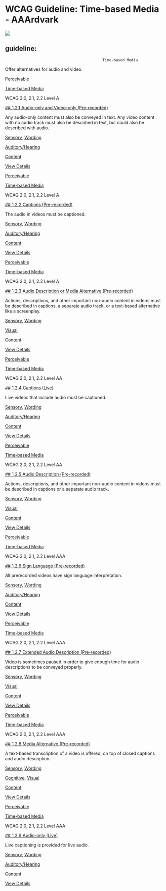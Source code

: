 # WCAG Guideline: Time-based Media - AAArdvark

![](https://aaardvarkaccessibility.com/wp-content/uploads/2025/05/Film-Stripe.svg) 
## guideline:    
                                            

                                                Time-based Media

Offer alternatives for audio and video.

[Perceivable](https://aaardvarkaccessibility.com/wcag-principle/perceivable/)

[Time-based Media](https://aaardvarkaccessibility.com/wcag-guideline/time-based-media/)

WCAG 2.0, 2.1, 2.2
Level A

[## 1.2.1 Audio-only and Video-only (Pre-recorded)](https://aaardvarkaccessibility.com/wcag-plain-english/1-2-1-audio-only-and-video-only-prerecorded/)

Any audio-only content must also be conveyed in text. Any video content with no audio track must also be described in text, but could also be described with audio.

[Sensory](https://aaardvarkaccessibility.com/wcag-theme/sensory/), 
[Wording](https://aaardvarkaccessibility.com/wcag-theme/wording/) 

 

[Auditory/Hearing](https://aaardvarkaccessibility.com/wcag-disability/auditory-hearing/) 

 

[Content](https://aaardvarkaccessibility.com/wcag-responsibility/content/) 

[View Details](https://aaardvarkaccessibility.com/wcag-plain-english/1-2-1-audio-only-and-video-only-prerecorded/)

[Perceivable](https://aaardvarkaccessibility.com/wcag-principle/perceivable/)

[Time-based Media](https://aaardvarkaccessibility.com/wcag-guideline/time-based-media/)

WCAG 2.0, 2.1, 2.2
Level A

[## 1.2.2 Captions (Pre-recorded)](https://aaardvarkaccessibility.com/wcag-plain-english/1-2-2-captions-prerecorded/)

The audio in videos must be captioned.

[Sensory](https://aaardvarkaccessibility.com/wcag-theme/sensory/), 
[Wording](https://aaardvarkaccessibility.com/wcag-theme/wording/) 

 

[Auditory/Hearing](https://aaardvarkaccessibility.com/wcag-disability/auditory-hearing/) 

 

[Content](https://aaardvarkaccessibility.com/wcag-responsibility/content/) 

[View Details](https://aaardvarkaccessibility.com/wcag-plain-english/1-2-2-captions-prerecorded/)

[Perceivable](https://aaardvarkaccessibility.com/wcag-principle/perceivable/)

[Time-based Media](https://aaardvarkaccessibility.com/wcag-guideline/time-based-media/)

WCAG 2.0, 2.1, 2.2
Level A

[## 1.2.3 Audio Description or Media Alternative (Pre-recorded)](https://aaardvarkaccessibility.com/wcag-plain-english/1-2-3-audio-description-or-media-alternative-pre-recorded/)

Actions, descriptions, and other important non-audio content in videos must be described in captions, a separate audio track, or a text-based alternative like a screenplay.

[Sensory](https://aaardvarkaccessibility.com/wcag-theme/sensory/), 
[Wording](https://aaardvarkaccessibility.com/wcag-theme/wording/) 

 

[Visual](https://aaardvarkaccessibility.com/wcag-disability/visual/) 

 

[Content](https://aaardvarkaccessibility.com/wcag-responsibility/content/) 

[View Details](https://aaardvarkaccessibility.com/wcag-plain-english/1-2-3-audio-description-or-media-alternative-pre-recorded/)

[Perceivable](https://aaardvarkaccessibility.com/wcag-principle/perceivable/)

[Time-based Media](https://aaardvarkaccessibility.com/wcag-guideline/time-based-media/)

WCAG 2.0, 2.1, 2.2
Level AA

[## 1.2.4 Captions (Live)](https://aaardvarkaccessibility.com/wcag-plain-english/1-2-4-captions-live/)

Live videos that include audio must be captioned.

[Sensory](https://aaardvarkaccessibility.com/wcag-theme/sensory/), 
[Wording](https://aaardvarkaccessibility.com/wcag-theme/wording/) 

 

[Auditory/Hearing](https://aaardvarkaccessibility.com/wcag-disability/auditory-hearing/) 

 

[Content](https://aaardvarkaccessibility.com/wcag-responsibility/content/) 

[View Details](https://aaardvarkaccessibility.com/wcag-plain-english/1-2-4-captions-live/)

[Perceivable](https://aaardvarkaccessibility.com/wcag-principle/perceivable/)

[Time-based Media](https://aaardvarkaccessibility.com/wcag-guideline/time-based-media/)

WCAG 2.0, 2.1, 2.2
Level AA

[## 1.2.5 Audio Description (Pre-recorded)](https://aaardvarkaccessibility.com/wcag-plain-english/1-2-5-audio-description-pre-recorded/)

Actions, descriptions, and other important non-audio content in videos must be described in captions or a separate audio track.

[Sensory](https://aaardvarkaccessibility.com/wcag-theme/sensory/), 
[Wording](https://aaardvarkaccessibility.com/wcag-theme/wording/) 

 

[Visual](https://aaardvarkaccessibility.com/wcag-disability/visual/) 

 

[Content](https://aaardvarkaccessibility.com/wcag-responsibility/content/) 

[View Details](https://aaardvarkaccessibility.com/wcag-plain-english/1-2-5-audio-description-pre-recorded/)

[Perceivable](https://aaardvarkaccessibility.com/wcag-principle/perceivable/)

[Time-based Media](https://aaardvarkaccessibility.com/wcag-guideline/time-based-media/)

WCAG 2.0, 2.1, 2.2
Level AAA

[## 1.2.6 Sign Language (Pre-recorded)](https://aaardvarkaccessibility.com/wcag-plain-english/1-2-6-sign-language-pre-recorded/)

All prerecorded videos have sign language interpretation.

[Sensory](https://aaardvarkaccessibility.com/wcag-theme/sensory/), 
[Wording](https://aaardvarkaccessibility.com/wcag-theme/wording/) 

 

[Auditory/Hearing](https://aaardvarkaccessibility.com/wcag-disability/auditory-hearing/) 

 

[Content](https://aaardvarkaccessibility.com/wcag-responsibility/content/) 

[View Details](https://aaardvarkaccessibility.com/wcag-plain-english/1-2-6-sign-language-pre-recorded/)

[Perceivable](https://aaardvarkaccessibility.com/wcag-principle/perceivable/)

[Time-based Media](https://aaardvarkaccessibility.com/wcag-guideline/time-based-media/)

WCAG 2.0, 2.1, 2.2
Level AAA

[## 1.2.7 Extended Audio Description (Pre-recorded)](https://aaardvarkaccessibility.com/wcag-plain-english/1-2-7-extended-audio-description-pre-recorded/)

Video is sometimes paused in order to give enough time for audio descriptions to be conveyed properly.

[Sensory](https://aaardvarkaccessibility.com/wcag-theme/sensory/), 
[Wording](https://aaardvarkaccessibility.com/wcag-theme/wording/) 

 

[Visual](https://aaardvarkaccessibility.com/wcag-disability/visual/) 

 

[Content](https://aaardvarkaccessibility.com/wcag-responsibility/content/) 

[View Details](https://aaardvarkaccessibility.com/wcag-plain-english/1-2-7-extended-audio-description-pre-recorded/)

[Perceivable](https://aaardvarkaccessibility.com/wcag-principle/perceivable/)

[Time-based Media](https://aaardvarkaccessibility.com/wcag-guideline/time-based-media/)

WCAG 2.0, 2.1, 2.2
Level AAA

[## 1.2.8 Media Alternative (Pre-recorded)](https://aaardvarkaccessibility.com/wcag-plain-english/1-2-8-media-alternative-pre-recorded/)

A text-based transcription of a video is offered, on top of closed captions and audio description.

[Sensory](https://aaardvarkaccessibility.com/wcag-theme/sensory/), 
[Wording](https://aaardvarkaccessibility.com/wcag-theme/wording/) 

 

[Cognitive](https://aaardvarkaccessibility.com/wcag-disability/cognitive/), [Visual](https://aaardvarkaccessibility.com/wcag-disability/visual/) 

 

[Content](https://aaardvarkaccessibility.com/wcag-responsibility/content/) 

[View Details](https://aaardvarkaccessibility.com/wcag-plain-english/1-2-8-media-alternative-pre-recorded/)

[Perceivable](https://aaardvarkaccessibility.com/wcag-principle/perceivable/)

[Time-based Media](https://aaardvarkaccessibility.com/wcag-guideline/time-based-media/)

WCAG 2.0, 2.1, 2.2
Level AAA

[## 1.2.9 Audio-only (Live)](https://aaardvarkaccessibility.com/wcag-plain-english/1-2-9-audio-only-live/)

Live captioning is provided for live audio.

[Sensory](https://aaardvarkaccessibility.com/wcag-theme/sensory/), 
[Wording](https://aaardvarkaccessibility.com/wcag-theme/wording/) 

 

[Auditory/Hearing](https://aaardvarkaccessibility.com/wcag-disability/auditory-hearing/) 

 

[Content](https://aaardvarkaccessibility.com/wcag-responsibility/content/) 

[View Details](https://aaardvarkaccessibility.com/wcag-plain-english/1-2-9-audio-only-live/)

 

